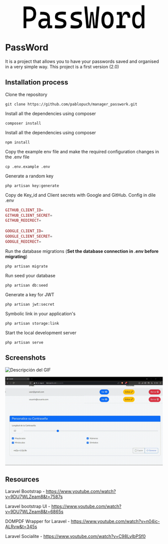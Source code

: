 <p align="center"><a href="#" target="_blank"><img src="catches\logo.png" width="400" alt="Password Logo"></a></p>

# PassWord

It is a project that allows you to have your passwords saved and organised in a very simple way. This project is a first version (2.0)

## Installation process

Clone the repository

    git clone https://github.com/pablopuch/manager_passwork.git

Install all the dependencies using composer

    composer install

Install all the dependencies using composer

    npm install

Copy the example env file and make the required configuration changes in the .env file

    cp .env.example .env

Generate a random key

    php artisan key:generate

Copy de Key_id and Client secrets with Google and GitHub. Config in dile .env

```php
GITHUB_CLIENT_ID=
GITHUB_CLIENT_SECRET=
GITHUB_REDIRECT=

GOOGLE_CLIENT_ID=
GOOGLE_CLIENT_SECRET=
GOOGLE_REDIRECT=
```

Run the database migrations (**Set the database connection in .env before migrating**)

    php artisan migrate

Run seed your database

    php artisan db:seed

Generate a key for JWT

    php artisan jwt:secret

Symbolic link in your application's

    php artisan storage:link

Start the local development server

    php artisan serve


## Screenshots

![Descripción del GIF](catches/passwork.gif)

![Descripción del GIF](catches/generate-pass.gif)


## Resources

Laravel Bootstrap - https://www.youtube.com/watch?v=9DU7WLZeam8&t=7587s

Laravel bootstrap UI - https://www.youtube.com/watch?v=9DU7WLZeam8&t=6865s

DOMPDF Wrapper for Laravel - https://www.youtube.com/watch?v=n04ic-ALRvw&t=345s 

Laravel Socialite - https://www.youtube.com/watch?v=C98LvIbPSf0







